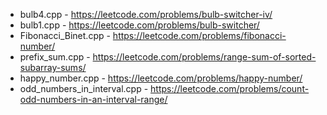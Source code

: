 - bulb4.cpp - https://leetcode.com/problems/bulb-switcher-iv/
- bulb1.cpp - https://leetcode.com/problems/bulb-switcher/
- Fibonacci_Binet.cpp - https://leetcode.com/problems/fibonacci-number/
- prefix_sum.cpp - https://leetcode.com/problems/range-sum-of-sorted-subarray-sums/
- happy_number.cpp - https://leetcode.com/problems/happy-number/
- odd_numbers_in_interval.cpp - https://leetcode.com/problems/count-odd-numbers-in-an-interval-range/
          
